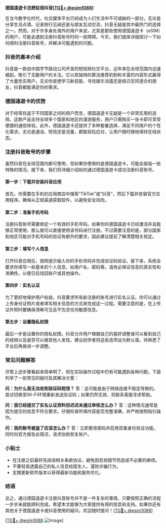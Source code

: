 **德国遠遊卡怎麽註冊抖音[[TG💪+ @esim1088](https://t.me/s/esim1088)]**

在当今数字化时代，社交媒体平台已经成为人们生活中不可或缺的一部分。无论是分享生活点滴、记录旅行见闻还是与朋友互动交流，抖音无疑是其中最热门的选择之一。然而，对于许多身处海外的用户来说，尤其是那些使用德国遠遊卡（eSIM）的用户，可能会遇到注册抖音账号时的一些障碍。今天，我们就来详细探讨一下如何顺利注册抖音账号，并解决可能遇到的问题。

### 抖音的基本介绍

抖音是一款由中国字节跳动公司开发的短视频社交平台，近年来在全球范围内迅速崛起，吸引了无数用户的关注。它以其独特的算法推荐机制和丰富的内容形式赢得了大量忠实用户。无论你是想学习新技能、寻找娱乐消遣还是结识志同道合的朋友，抖音都能满足你的需求。

### 德国遠遊卡的优势

对于经常往返于不同国家之间的用户而言，德国遠遊卡无疑是一个非常实用的选择。这款产品支持全球多个国家和地区的漫游服务，用户只需购买一张卡即可享受便捷的通信体验。此外，德国遠遊卡还提供了多种套餐选择，满足不同用户的个性化需求。无论是通话、短信还是流量，都能轻松应对，让用户随时随地保持在线状态。

### 注册抖音账号的步骤

虽然抖音在全球范围内都可使用，但如果你使用的是德国遠遊卡，可能会面临一些特殊的情况。接下来，我们将详细介绍如何通过德国遠遊卡成功注册抖音账号。

#### 第一步：下载并安装抖音应用

首先，你需要在手机的应用商店中搜索“TikTok”或“抖音”，然后下载并安装官方应用程序。确保从正规渠道获取软件，以避免安全风险。

#### 第二步：准备手机号码

注册抖音账号需要绑定一个有效的手机号码。如果你的德国遠遊卡已经激活并且能够正常使用，那么就可以直接使用该号码进行注册。不过需要注意的是，部分国家和地区可能对手机号码的验证有额外的要求，因此建议提前了解清楚相关规定。

#### 第三步：填写个人信息

打开抖音应用后，按照提示输入你的手机号码并完成验证码验证。接下来，系统会要求你填写一些基本的个人信息，如用户名、密码等。请务必保证信息的真实性和准确性，以便日后找回账户或其他操作。

#### 第四步：实名认证

为了更好地保护用户权益，抖音要求所有新注册的账号进行实名认证。你可以通过上传身份证照片或者填写相关信息的方式来完成这一过程。需要注意的是，在上传证件照时要确保清晰可见且不包含任何敏感信息。

#### 第五步：设置隐私权限

最后一步是设置你的隐私权限。抖音允许用户根据自己的喜好调整谁可以看到自己的视频以及是否可以被其他人发现。建议初学者将这些选项设为默认值，待熟悉了平台后再做进一步调整。

### 常见问题解答

尽管上述步骤看起来简单明了，但在实际操作过程中仍有可能遇到各种问题。下面列举了一些常见的疑问及其解决方案：

**问：为什么我无法收到验证码短信？**
答：这可能是由于网络连接不稳定导致的。尝试切换至Wi-Fi环境重新发送验证码；如果仍然无效，则联系客服寻求帮助。

**问：我已经提交了实名认证资料但迟迟未通过审核怎么办？**
答：这种情况通常是因为提交的信息不符合要求。仔细检查所填内容是否完整准确，并严格按照指引操作。

**问：我的账号被盗了应该怎么办？**
答：立即更改密码并启用双重身份验证功能。同时向官方报告此情况，请求协助恢复账户。

### 小贴士

- 在注册之前最好先阅读相关条款协议，避免因忽视细节而造成不必要的麻烦。
- 不要轻易透露自己的私人信息给陌生人，谨防诈骗行为。
- 定期更新软件版本以获得最新功能和服务优化。

### 结语

总之，通过德国遠遊卡注册抖音账号并不是一件复杂的事情，只要按照正确的流程一步步来就能顺利完成。希望本文能够为大家提供有用的信息和支持。如果你还有其他关于德国遠遊卡或抖音使用的疑问，欢迎随时提问！[[TG💪+ @esim1088](https://t.me/s/esim1088)] 

[[TG💪+ @esim1088](https://t.me/s/esim1088) ![Image](https://i.postimg.cc/4NQfJmqS/Snipaste-2025-05-13-00-14-12.png)]